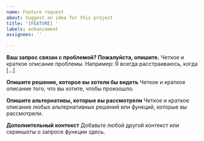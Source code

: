 ```yaml
---
name: Feature request
about: Suggest an idea for this project
title: '[FEATURE] '
labels: enhancement
assignees: ''

---
```


**Ваш запрос связан с проблемой? Пожалуйста, опишите.**
Четкое и краткое описание проблемы. Например: Я всегда расстраиваюсь, когда [...]

**Опишите решение, которое вы хотели бы видеть**
Четкое и краткое описание того, что вы хотите, чтобы произошло.

**Опишите альтернативы, которые вы рассмотрели**
Четкое и краткое описание любых альтернативных решений или функций, которые вы рассмотрели.

**Дополнительный контекст**
Добавьте любой другой контекст или скриншоты о запросе функции здесь. 